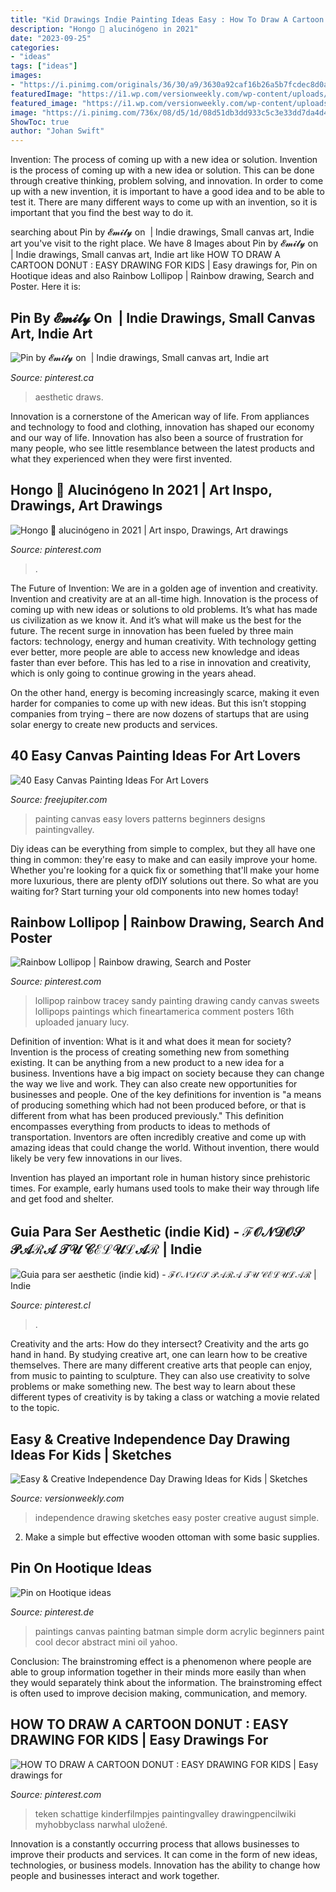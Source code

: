 ```yaml
---
title: "Kid Drawings Indie Painting Ideas Easy : How To Draw A Cartoon Donut : Easy Drawing For Kids"
description: "Hongo 🍄 alucinógeno in 2021"
date: "2023-09-25"
categories:
- "ideas"
tags: ["ideas"]
images:
- "https://i.pinimg.com/originals/36/30/a9/3630a92caf16b26a5b7fcdec8d0a4fb4.jpg"
featuredImage: "https://i1.wp.com/versionweekly.com/wp-content/uploads/2020/08/Simple-Independence-Day-Drawing-Pictures.png?resize=640%2C480&amp;ssl=1"
featured_image: "https://i1.wp.com/versionweekly.com/wp-content/uploads/2020/08/Simple-Independence-Day-Drawing-Pictures.png?resize=640%2C480&amp;ssl=1"
image: "https://i.pinimg.com/736x/08/d5/1d/08d51db3dd933c5c3e33dd7da4d42251.jpg"
ShowToc: true
author: "Johan Swift"
---
```



Invention: The process of coming up with a new idea or solution.
Invention is the process of coming up with a new idea or solution. This can be done through creative thinking, problem solving, and innovation. In order to come up with a new invention, it is important to have a good idea and to be able to test it. There are many different ways to come up with an invention, so it is important that you find the best way to do it.

	

		
searching about Pin by 𝓔𝓶𝓲𝓵𝔂 on ️ | Indie drawings, Small canvas art, Indie art you've visit to the right place. We have 8 Images about Pin by 𝓔𝓶𝓲𝓵𝔂 on ️ | Indie drawings, Small canvas art, Indie art like HOW TO DRAW A CARTOON DONUT : EASY DRAWING FOR KIDS | Easy drawings for, Pin on Hootique ideas and also Rainbow Lollipop | Rainbow drawing, Search and Poster. Here it is:
		
    
## Pin By 𝓔𝓶𝓲𝓵𝔂 On ️ | Indie Drawings, Small Canvas Art, Indie Art

<img loading=lazy src="https://i.pinimg.com/736x/7f/b7/4d/7fb74de424cda8966d01b64ab72fcde2.jpg" onerror="this.onerror=null;this.src='https://tse3.mm.bing.net/th?id=OIP.mWjrt4VDEPhn-FddzogJRAHaKR&amp;pid=15.1';" alt="Pin by 𝓔𝓶𝓲𝓵𝔂 on ️ | Indie drawings, Small canvas art, Indie art">

_Source: pinterest.ca_

>aesthetic draws. 

	

Innovation is a cornerstone of the American way of life. From appliances and technology to food and clothing, innovation has shaped our economy and our way of life. Innovation has also been a source of frustration for many people, who see little resemblance between the latest products and what they experienced when they were first invented.

    
## Hongo 🍄 Alucinógeno In 2021 | Art Inspo, Drawings, Art Drawings

<img loading=lazy src="https://i.pinimg.com/736x/94/f4/0b/94f40bcc1c00f89d96b74e35f000ae1c.jpg" onerror="this.onerror=null;this.src='https://tse2.mm.bing.net/th?id=OIP.rO8zrBLvIdu17lMWkFAPigHaHa&amp;pid=15.1';" alt="Hongo 🍄 alucinógeno in 2021 | Art inspo, Drawings, Art drawings">

_Source: pinterest.com_

>. 

	

The Future of Invention: We are in a golden age of invention and creativity.
Invention and creativity are at an all-time high. Innovation is the process of coming up with new ideas or solutions to old problems. It’s what has made us civilization as we know it. And it’s what will make us the best for the future.
The recent surge in innovation has been fueled by three main factors: technology, energy and human creativity. With technology getting ever better, more people are able to access new knowledge and ideas faster than ever before. This has led to a rise in innovation and creativity, which is only going to continue growing in the years ahead.

On the other hand, energy is becoming increasingly scarce, making it even harder for companies to come up with new ideas. But this isn’t stopping companies from trying – there are now dozens of startups that are using solar energy to create new products and services.

    
## 40 Easy Canvas Painting Ideas For Art Lovers

<img loading=lazy src="http://www.freejupiter.com/wp-content/uploads/2016/10/Easy-Canvas-Painting-Ideas-30-1.jpg" onerror="this.onerror=null;this.src='https://tse2.mm.bing.net/th?id=OIP.PNy99m4h_V-89z5HXQXwMAHaFj&amp;pid=15.1';" alt="40 Easy Canvas Painting Ideas For Art Lovers">

_Source: freejupiter.com_

>painting canvas easy lovers patterns beginners designs paintingvalley. 

	

Diy ideas can be everything from simple to complex, but they all have one thing in common: they're easy to make and can easily improve your home. Whether you're looking for a quick fix or something that'll make your home more luxurious, there are plenty ofDIY solutions out there. So what are you waiting for? Start turning your old components into new homes today!

    
## Rainbow Lollipop | Rainbow Drawing, Search And Poster

<img loading=lazy src="https://s-media-cache-ak0.pinimg.com/736x/1b/7e/d8/1b7ed85b8d816070610c26a43a189e44.jpg" onerror="this.onerror=null;this.src='https://tse1.mm.bing.net/th?id=OIP.qtYGu-hr-3yI9ek2-NPsdwHaJo&amp;pid=15.1';" alt="Rainbow Lollipop | Rainbow drawing, Search and Poster">

_Source: pinterest.com_

>lollipop rainbow tracey sandy painting drawing candy canvas sweets lollipops paintings which fineartamerica comment posters 16th uploaded january lucy. 

	

Definition of invention: What is it and what does it mean for society?
Invention is the process of creating something new from something existing. It can be anything from a new product to a new idea for a business. Inventions have a big impact on society because they can change the way we live and work. They can also create new opportunities for businesses and people.
One of the key definitions for invention is "a means of producing something which had not been produced before, or that is different from what has been produced previously." This definition encompasses everything from products to ideas to methods of transportation. Inventors are often incredibly creative and come up with amazing ideas that could change the world. Without invention, there would likely be very few innovations in our lives.

Invention has played an important role in human history since prehistoric times. For example, early humans used tools to make their way through life and get food and shelter.

    
## Guia Para Ser Aesthetic (indie Kid) - ℱ𝒪𝒩𝒟𝒪𝒮 𝒫𝒜ℛ𝒜 𝒯𝒰 𝒞ℰℒ𝒰ℒ𝒜ℛ | Indie

<img loading=lazy src="https://i.pinimg.com/736x/e5/af/71/e5af714ca624f81d630d01a445d877dd.jpg" onerror="this.onerror=null;this.src='https://tse3.mm.bing.net/th?id=OIP.SLUP8YRTGwItuZPAIK8ylwHaNK&amp;pid=15.1';" alt="Guia para ser aesthetic (indie kid) - ℱ𝒪𝒩𝒟𝒪𝒮 𝒫𝒜ℛ𝒜 𝒯𝒰 𝒞ℰℒ𝒰ℒ𝒜ℛ | Indie">

_Source: pinterest.cl_

>. 

	

Creativity and the arts: How do they intersect?
Creativity and the arts go hand in hand. By studying creative art, one can learn how to be creative themselves. There are many different creative arts that people can enjoy, from music to painting to sculpture. They can also use creativity to solve problems or make something new. The best way to learn about these different types of creativity is by taking a class or watching a movie related to the topic.

    
## Easy &amp; Creative Independence Day Drawing Ideas For Kids | Sketches

<img loading=lazy src="https://i1.wp.com/versionweekly.com/wp-content/uploads/2020/08/Simple-Independence-Day-Drawing-Pictures.png?resize=640%2C480&amp;ssl=1" onerror="this.onerror=null;this.src='https://tse1.mm.bing.net/th?id=OIP.nBluOG8jSJCxyrjjv6PzNAHaFj&amp;pid=15.1';" alt="Easy &amp; Creative Independence Day Drawing Ideas for Kids | Sketches">

_Source: versionweekly.com_

>independence drawing sketches easy poster creative august simple. 

	

2. Make a simple but effective wooden ottoman with some basic supplies.

    
## Pin On Hootique Ideas

<img loading=lazy src="https://i.pinimg.com/originals/36/30/a9/3630a92caf16b26a5b7fcdec8d0a4fb4.jpg" onerror="this.onerror=null;this.src='https://tse3.mm.bing.net/th?id=OIP.4ncrrkOouzh1nWirfCqSEAHaJ4&amp;pid=15.1';" alt="Pin on Hootique ideas">

_Source: pinterest.de_

>paintings canvas painting batman simple dorm acrylic beginners paint cool decor abstract mini oil yahoo. 

	

Conclusion:
The brainstroming effect is a phenomenon where people are able to group information together in their minds more easily than when they would separately think about the information. The brainstroming effect is often used to improve decision making, communication, and memory.

    
## HOW TO DRAW A CARTOON DONUT : EASY DRAWING FOR KIDS | Easy Drawings For

<img loading=lazy src="https://i.pinimg.com/736x/08/d5/1d/08d51db3dd933c5c3e33dd7da4d42251.jpg" onerror="this.onerror=null;this.src='https://tse3.mm.bing.net/th?id=OIP.vq3RbLWvq1zAS2MBp0vUAwHaEK&amp;pid=15.1';" alt="HOW TO DRAW A CARTOON DONUT : EASY DRAWING FOR KIDS | Easy drawings for">

_Source: pinterest.com_

>teken schattige kinderfilmpjes paintingvalley drawingpencilwiki myhobbyclass narwhal uložené. 

	

Innovation is a constantly occurring process that allows businesses to improve their products and services. It can come in the form of new ideas, technologies, or business models. Innovation has the ability to change how people and businesses interact and work together.

